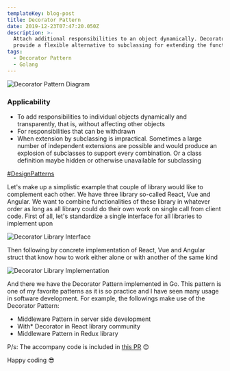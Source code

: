 ```yaml
---
templateKey: blog-post
title: Decorator Pattern
date: 2019-12-23T07:47:20.050Z
description: >-
  Attach additional responsibilities to an object dynamically. Decorators
  provide a flexible alternative to subclassing for extending the functionality
tags:
  - Decorator Pattern
  - Golang
---
```

![Decorator Pattern Diagram](/img/decoratorpatterndiagram.png "Decorator Pattern Diagram")

### Applicability

* To add responsibilities to individual objects dynamically and transparently, that is, without affecting other objects
* For responsibilities that can be withdrawn
* When extension by subclassing is impractical. Sometimes a large number of independent extensions are possible and would produce an explosion of subclasses to support every combination. Or a class definition maybe hidden or otherwise unavailable for subclassing

[\#DesignPatterns](https://en.wikipedia.org/wiki/Design_Patterns)

Let's make up a simplistic example that couple of library would like to complement each other. We have three library so-called React, Vue and Angular. We want to combine functionalities of these library in whatever order as long as all library could do their own work on single call from client code. First of all, let's standardize a single interface for all libraries to implement upon

![Decorator Library Interface](/img/decoratorlibraryinterface.png "Decorator Library Interface")

Then following by concrete implementation of React, Vue and Angular struct that know how to work either alone or with another of the same kind

![Decorator Library Implementation](/img/decoratorlibraryimplementation.png "Decorator Library Implementation")

And there we have the Decorator Pattern implemented in Go. This pattern is one of my favorite patterns as it is so practice and I have seen many usage in software development. For example, the followings make use of the Decorator Pattern:

* Middleware Pattern in server side development
* With* Decorator in React library community
* Middleware Pattern in Redux library

P/s: The accompany code is included in[](https://github.com/willnguyen1312/go-design-patterns/pull/1/files)[](https://github.com/willnguyen1312/go-design-patterns/pull/3/files)[](https://github.com/willnguyen1312/go-design-patterns/pull/3/files)[](https://github.com/willnguyen1312/go-design-patterns/pull/6)[](https://github.com/willnguyen1312/go-design-patterns/pull/7)[](https://github.com/willnguyen1312/go-design-patterns/pull/8) [this PR](https://github.com/willnguyen1312/go-design-patterns/pull/9) 😊

Happy coding 😎
